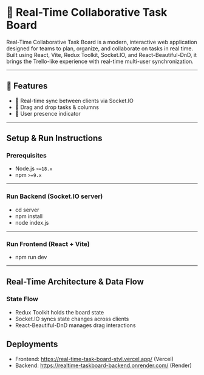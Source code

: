 # 🧠 Real-Time Collaborative Task Board

Real-Time Collaborative Task Board is a modern, interactive web application designed for teams to plan, organize, and collaborate on tasks in real time. Built using React, Vite, Redux Toolkit, Socket.IO, and React-Beautiful-DnD, it brings the Trello-like experience with real-time multi-user synchronization.

---

## 🚀 Features

- 🔄 Real-time sync between clients via Socket.IO
- 🧲 Drag and drop tasks & columns
- 👥 User presence indicator

---

##  Setup & Run Instructions

###  Prerequisites

- Node.js `>=18.x`
- npm `>=9.x`

---

### Run Backend (Socket.IO server)
- cd server
- npm install
- node index.js
  
---

### Run Frontend (React + Vite)
- npm run dev

---
## Real-Time Architecture & Data Flow
### State Flow
- Redux Toolkit holds the board state
- Socket.IO syncs state changes across clients
- React-Beautiful-DnD manages drag interactions

## Deployments
- Frontend: https://real-time-task-board-stvl.vercel.app/ (Vercel)
- Backend: https://realtime-taskboard-backend.onrender.com/ (Render)
